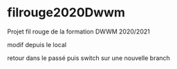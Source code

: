 # filrouge2020Dwwm

Projet fil rouge de la formation DWWM 2020/2021

modif depuis le local

retour dans le passé puis switch sur une nouvelle branch
